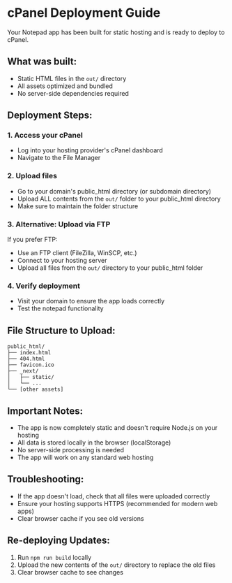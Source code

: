 # cPanel Deployment Guide

Your Notepad app has been built for static hosting and is ready to deploy to cPanel.

## What was built:
- Static HTML files in the `out/` directory
- All assets optimized and bundled
- No server-side dependencies required

## Deployment Steps:

### 1. Access your cPanel
- Log into your hosting provider's cPanel dashboard
- Navigate to the File Manager

### 2. Upload files
- Go to your domain's public_html directory (or subdomain directory)
- Upload ALL contents from the `out/` folder to your public_html directory
- Make sure to maintain the folder structure

### 3. Alternative: Upload via FTP
If you prefer FTP:
- Use an FTP client (FileZilla, WinSCP, etc.)
- Connect to your hosting server
- Upload all files from the `out/` directory to your public_html folder

### 4. Verify deployment
- Visit your domain to ensure the app loads correctly
- Test the notepad functionality

## File Structure to Upload:
```
public_html/
├── index.html
├── 404.html
├── favicon.ico
├── _next/
│   ├── static/
│   └── ...
└── [other assets]
```

## Important Notes:
- The app is now completely static and doesn't require Node.js on your hosting
- All data is stored locally in the browser (localStorage)
- No server-side processing is needed
- The app will work on any standard web hosting

## Troubleshooting:
- If the app doesn't load, check that all files were uploaded correctly
- Ensure your hosting supports HTTPS (recommended for modern web apps)
- Clear browser cache if you see old versions

## Re-deploying Updates:
1. Run `npm run build` locally
2. Upload the new contents of the `out/` directory to replace the old files
3. Clear browser cache to see changes 